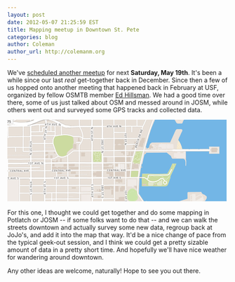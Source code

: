 ```yaml
---
layout: post
date: 2012-05-07 21:25:59 EST
title: Mapping meetup in Downtown St. Pete
categories: blog
author: Coleman
author_url: http://colemanm.org
---
```


We've [scheduled another meetup](http://www.meetup.com/osmtampabay/events/63429022/) for next **Saturday, May 19th**. It's been a while since our last _real_ get-together back in December. Since then a few of us hopped onto another meeting that happened back in February at USF, organized by fellow OSMTB member [Ed Hillsman](http://www.meetup.com/osmtampabay/members/8258333/). We had a good time over there, some of us just talked about OSM and messed around in JOSM, while others went out and surveyed some GPS tracks and collected data.

<img src="/blog-images/st-pete-mapbox-streets.png" alt="MapBox Streets St Pete" />

For this one, I thought we could get together and do some mapping in Potlatch or JOSM -- if some folks want to do that -- and we can walk the streets downtown and actually survey some new data, regroup back at JoJo's, and add it into the map that way. It'd be a nice change of pace from the typical geek-out session, and I think we could get a pretty sizable amount of data in a pretty short time. And hopefully we'll have nice weather for wandering around downtown.

Any other ideas are welcome, naturally! Hope to see you out there. 